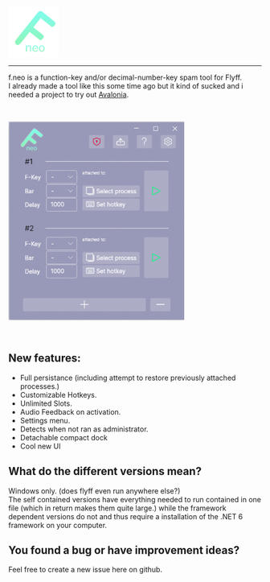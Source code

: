 <img src="Avalonia.FToolNeoV2/Assets/logo.png" alt="drawing" width="100"/>

----
f.neo is a function-key and/or decimal-number-key spam tool for Flyff.\
I already made a tool like this some time ago but it kind of sucked and i needed a project to try out [Avalonia](https://avaloniaui.net/).

&nbsp;

<img src="Avalonia.FToolNeoV2/Assets/screenshot.png" alt="drawing" width="350"/>

&nbsp;
## New features:
- Full persistance (including attempt to restore previously attached processes.)
- Customizable Hotkeys.
- Unlimited Slots.
- Audio Feedback on activation.
- Settings menu.
- Detects when not ran as administrator.
- Detachable compact dock 
- Cool new UI


## What do the different versions mean?
Windows only. (does flyff even run anywhere else?)\
The self contained versions have everything needed to run contained in one file (which in return makes them quite large.) while the framework dependent versions do not and thus require a installation of the .NET 6 framework on your computer.

## You found a bug or have improvement ideas?
Feel free to create a new issue here on github.
